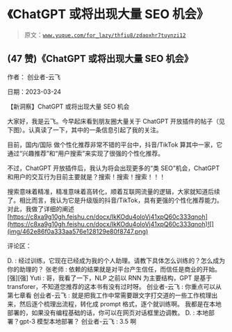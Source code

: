 # 《ChatGPT 或将出现大量 SEO 机会》

> 原文：[`www.yuque.com/for_lazy/thfiu8/zdaoxhr7tuynzi12`](https://www.yuque.com/for_lazy/thfiu8/zdaoxhr7tuynzi12)



## (47 赞)《ChatGPT 或将出现大量 SEO 机会》 

作者： 创业者-云飞 

日期：2023-03-24 

【新洞察】ChatGPT 或将出现大量 SEO 机会 

大家好，我是云飞。今早起床看到朋友圈大量关于 ChatGPT 开放插件的帖子（见下图）。认真读了一下，其中的一条信息引起了我的关注。 

目前，国内/国际 做个性化推荐非常不错的平台中，抖音/TikTok 算其中一家，它通过“兴趣推荐”和“用户搜索”来实现了很强的个性化推荐。 

不过，ChatGPT 开放插件后，我认为将会出现更多的“类 SEO”机会，ChatGPT 和用户的交互行为目前主要就是？搜索！搜索！搜索！！！ 

搜索意味着精准，精准意味着高转化，顺着互联网流量的逻辑，大家就知道后续了。相比而言，我认为它是升级版的抖音/TikTok，具有更强的个性化推荐能力。对此，我做了详细的阐述[https://c8xa9g10gh.feishu.cn/docx/IkKOdu4oloVj41xpQ60c333qnoh](https://c8xa9g10gh.feishu.cn/docx/IkKOdu4oloVj41xpQ60c333qnoh)![](img/462e86f0a333aa576e128129e80f8747.png)  

评论区： 

D. : 经过训练，它现在已经成为我的个人助理。请教下具体怎么训练的？怎么成为你的助理的？ 张老师 : 依赖的结果就是对平台产生信任，而信任是商业的开始。[强][强] Yuti : 哥，我看了一下，NLP 之前以 RNN 为主要结构，GPT 是基于 transforer，不知道您推荐的这本书有没有过时呀。 创业者-云飞 : 你重点可以从第七章看 创业者-云飞 : 就是把我工作中常需要跟文字打交道的一些工作梳理出来，然后逐个梳理出流程，转化成 prompt 格式，逐个就训练啊。 我都是在本地部署的，如果没有编程基础的话，你可以在网页对话框里边调教。 D. : 本地部署？gpt-3 模型本地部署？ 创业者-云飞 : 3.5 啊